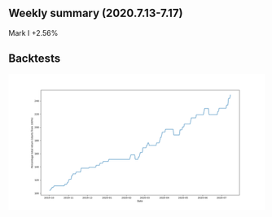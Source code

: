 ## Weekly summary (2020.7.13-7.17)

Mark I  +2.56%


## Backtests

![Image](figures/MarkI_return_dynamic.png)
